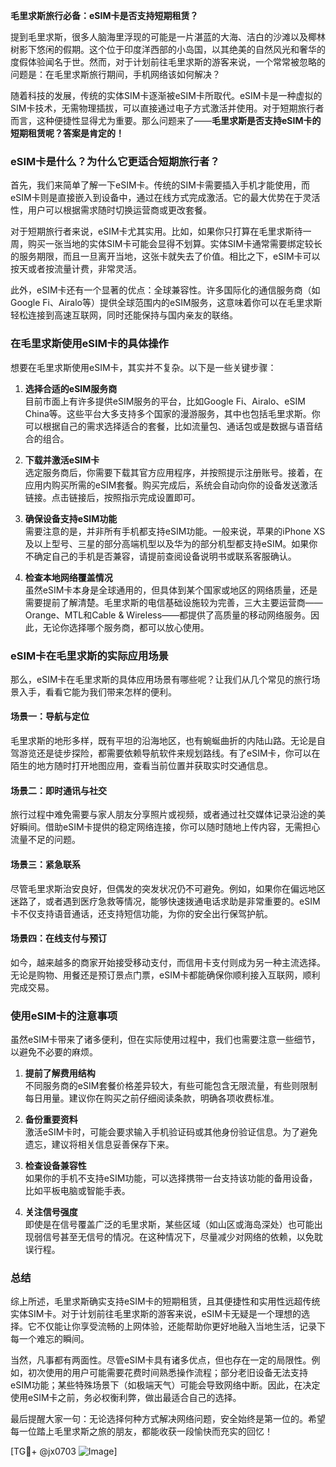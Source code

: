 **毛里求斯旅行必备：eSIM卡是否支持短期租赁？**

提到毛里求斯，很多人脑海里浮现的可能是一片湛蓝的大海、洁白的沙滩以及椰林树影下悠闲的假期。这个位于印度洋西部的小岛国，以其绝美的自然风光和奢华的度假体验闻名于世。然而，对于计划前往毛里求斯的游客来说，一个常常被忽略的问题是：在毛里求斯旅行期间，手机网络该如何解决？

随着科技的发展，传统的实体SIM卡逐渐被eSIM卡所取代。eSIM卡是一种虚拟的SIM卡技术，无需物理插拔，可以直接通过电子方式激活并使用。对于短期旅行者而言，这种便捷性显得尤为重要。那么问题来了——**毛里求斯是否支持eSIM卡的短期租赁呢？答案是肯定的！**

### eSIM卡是什么？为什么它更适合短期旅行者？

首先，我们来简单了解一下eSIM卡。传统的SIM卡需要插入手机才能使用，而eSIM卡则是直接嵌入到设备中，通过在线方式完成激活。它的最大优势在于灵活性，用户可以根据需求随时切换运营商或更改套餐。

对于短期旅行者来说，eSIM卡尤其实用。比如，如果你只打算在毛里求斯待一周，购买一张当地的实体SIM卡可能会显得不划算。实体SIM卡通常需要绑定较长的服务期限，而且一旦离开当地，这张卡就失去了价值。相比之下，eSIM卡可以按天或者按流量计费，非常灵活。

此外，eSIM卡还有一个显著的优点：全球兼容性。许多国际化的通信服务商（如Google Fi、Airalo等）提供全球范围内的eSIM服务，这意味着你可以在毛里求斯轻松连接到高速互联网，同时还能保持与国内亲友的联络。

### 在毛里求斯使用eSIM卡的具体操作

想要在毛里求斯使用eSIM卡，其实并不复杂。以下是一些关键步骤：

1. **选择合适的eSIM服务商**  
   目前市面上有许多提供eSIM服务的平台，比如Google Fi、Airalo、eSIM China等。这些平台大多支持多个国家的漫游服务，其中也包括毛里求斯。你可以根据自己的需求选择适合的套餐，比如流量包、通话包或是数据与语音结合的组合。

2. **下载并激活eSIM卡**  
   选定服务商后，你需要下载其官方应用程序，并按照提示注册账号。接着，在应用内购买所需的eSIM套餐。购买完成后，系统会自动向你的设备发送激活链接。点击链接后，按照指示完成设置即可。

3. **确保设备支持eSIM功能**  
   需要注意的是，并非所有手机都支持eSIM功能。一般来说，苹果的iPhone XS及以上型号、三星的部分高端机型以及华为的部分机型都支持eSIM。如果你不确定自己的手机是否兼容，请提前查阅设备说明书或联系客服确认。

4. **检查本地网络覆盖情况**  
   虽然eSIM卡本身是全球通用的，但具体到某个国家或地区的网络质量，还是需要提前了解清楚。毛里求斯的电信基础设施较为完善，三大主要运营商——Orange、MTL和Cable & Wireless——都提供了高质量的移动网络服务。因此，无论你选择哪个服务商，都可以放心使用。

### eSIM卡在毛里求斯的实际应用场景

那么，eSIM卡在毛里求斯的具体应用场景有哪些呢？让我们从几个常见的旅行场景入手，看看它能为我们带来怎样的便利。

#### 场景一：导航与定位
毛里求斯的地形多样，既有平坦的沿海地区，也有蜿蜒曲折的内陆山路。无论是自驾游览还是徒步探险，都需要依赖导航软件来规划路线。有了eSIM卡，你可以在陌生的地方随时打开地图应用，查看当前位置并获取实时交通信息。

#### 场景二：即时通讯与社交
旅行过程中难免需要与家人朋友分享照片或视频，或者通过社交媒体记录沿途的美好瞬间。借助eSIM卡提供的稳定网络连接，你可以随时随地上传内容，无需担心流量不足的问题。

#### 场景三：紧急联系
尽管毛里求斯治安良好，但偶发的突发状况仍不可避免。例如，如果你在偏远地区迷路了，或者遇到医疗急救等情况，能够快速拨通电话求助是非常重要的。eSIM卡不仅支持语音通话，还支持短信功能，为你的安全出行保驾护航。

#### 场景四：在线支付与预订
如今，越来越多的商家开始接受移动支付，而信用卡支付则成为另一种主流选择。无论是购物、用餐还是预订景点门票，eSIM卡都能确保你顺利接入互联网，顺利完成交易。

### 使用eSIM卡的注意事项

虽然eSIM卡带来了诸多便利，但在实际使用过程中，我们也需要注意一些细节，以避免不必要的麻烦。

1. **提前了解费用结构**  
   不同服务商的eSIM套餐价格差异较大，有些可能包含无限流量，有些则限制每日用量。建议你在购买之前仔细阅读条款，明确各项收费标准。

2. **备份重要资料**  
   激活eSIM卡时，可能会要求输入手机验证码或其他身份验证信息。为了避免遗忘，建议将相关信息妥善保存下来。

3. **检查设备兼容性**  
   如果你的手机不支持eSIM功能，可以选择携带一台支持该功能的备用设备，比如平板电脑或智能手表。

4. **关注信号强度**  
   即使是在信号覆盖广泛的毛里求斯，某些区域（如山区或海岛深处）也可能出现弱信号甚至无信号的情况。在这种情况下，尽量减少对网络的依赖，以免耽误行程。

### 总结

综上所述，毛里求斯确实支持eSIM卡的短期租赁，且其便捷性和实用性远超传统实体SIM卡。对于计划前往毛里求斯的游客来说，eSIM卡无疑是一个理想的选择。它不仅能让你享受流畅的上网体验，还能帮助你更好地融入当地生活，记录下每一个难忘的瞬间。

当然，凡事都有两面性。尽管eSIM卡具有诸多优点，但也存在一定的局限性。例如，初次使用的用户可能需要花费时间熟悉操作流程；部分老旧设备无法支持eSIM功能；某些特殊场景下（如极端天气）可能会导致网络中断。因此，在决定使用eSIM卡之前，务必权衡利弊，做出最适合自己的选择。

最后提醒大家一句：无论选择何种方式解决网络问题，安全始终是第一位的。希望每一位踏上毛里求斯之旅的朋友，都能收获一段愉快而充实的回忆！

[TG💪+ @jx0703 ![Image](https://github.com/user-attachments/assets/dbca1d08-cadb-493c-b0ec-ad6f7a83f270)]